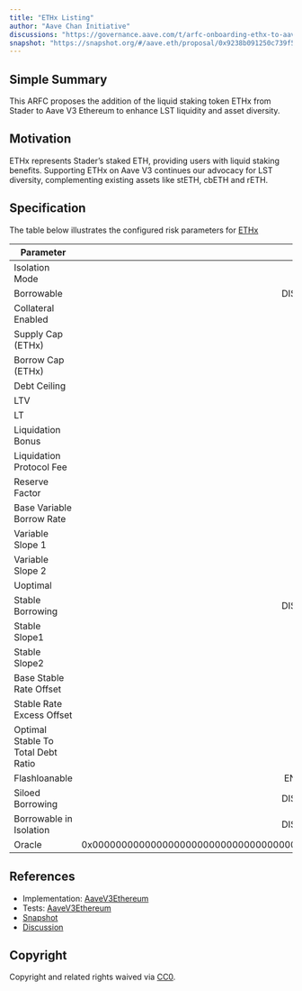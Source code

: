 ```yaml
---
title: "ETHx Listing"
author: "Aave Chan Initiative"
discussions: "https://governance.aave.com/t/arfc-onboarding-ethx-to-aave-v3-ethereum/15672"
snapshot: "https://snapshot.org/#/aave.eth/proposal/0x9238b091250c739f5b5486ab8dbaa110b0b7ec0582698ea2c2d3721377e4b0bb"
---
```


## Simple Summary

This ARFC proposes the addition of the liquid staking token ETHx from Stader to Aave V3 Ethereum to enhance LST liquidity and asset diversity.

## Motivation

ETHx represents Stader’s staked ETH, providing users with liquid staking benefits. Supporting ETHx on Aave V3 continues our advocacy for LST diversity, complementing existing assets like stETH, cbETH and rETH.

## Specification

The table below illustrates the configured risk parameters for [ETHx](https://etherscan.io/address/0xA35b1B31Ce002FBF2058D22F30f95D405200A15b)

| Parameter                          |                                      Value |
| ---------------------------------- | -----------------------------------------: |
| Isolation Mode                     |                                       true |
| Borrowable                         |                                   DISABLED |
| Collateral Enabled                 |                                       true |
| Supply Cap (ETHx)                  |                                     10,000 |
| Borrow Cap (ETHx)                  |                                      1,000 |
| Debt Ceiling                       |                                      USD 0 |
| LTV                                |                                     74.5 % |
| LT                                 |                                       77 % |
| Liquidation Bonus                  |                                      7.5 % |
| Liquidation Protocol Fee           |                                       10 % |
| Reserve Factor                     |                                       15 % |
| Base Variable Borrow Rate          |                                        0 % |
| Variable Slope 1                   |                                        7 % |
| Variable Slope 2                   |                                      300 % |
| Uoptimal                           |                                       45 % |
| Stable Borrowing                   |                                   DISABLED |
| Stable Slope1                      |                                        0 % |
| Stable Slope2                      |                                        0 % |
| Base Stable Rate Offset            |                                        0 % |
| Stable Rate Excess Offset          |                                        0 % |
| Optimal Stable To Total Debt Ratio |                                        0 % |
| Flashloanable                      |                                    ENABLED |
| Siloed Borrowing                   |                                   DISABLED |
| Borrowable in Isolation            |                                   DISABLED |
| Oracle                             | 0x0000000000000000000000000000000000000000 |

## References

- Implementation: [AaveV3Ethereum](https://github.com/bgd-labs/aave-proposals-v3/blob/main/src/20240321_AaveV3Ethereum_ETHxListing/AaveV3Ethereum_ETHxListing_20240321.sol)
- Tests: [AaveV3Ethereum](https://github.com/bgd-labs/aave-proposals-v3/blob/main/src/20240321_AaveV3Ethereum_ETHxListing/AaveV3Ethereum_ETHxListing_20240321.t.sol)
- [Snapshot](https://snapshot.org/#/aave.eth/proposal/0x9238b091250c739f5b5486ab8dbaa110b0b7ec0582698ea2c2d3721377e4b0bb)
- [Discussion](https://governance.aave.com/t/arfc-onboarding-ethx-to-aave-v3-ethereum/15672)

## Copyright

Copyright and related rights waived via [CC0](https://creativecommons.org/publicdomain/zero/1.0/).
